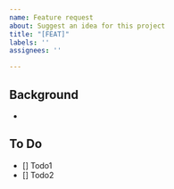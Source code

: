 ```yaml
---
name: Feature request
about: Suggest an idea for this project
title: "[FEAT]"
labels: ''
assignees: ''

---
```


## Background
-

## To Do
- [] Todo1
- [] Todo2
